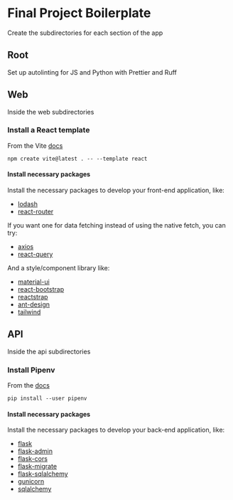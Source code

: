 # Final Project Boilerplate

Create the subdirectories for each section of the app

## Root

Set up autolinting for JS and Python with Prettier and Ruff

## Web

Inside the web subdirectories

### Install a React template

From the Vite [docs](https://vite.dev/guide/#scaffolding-your-first-vite-project)

```shell
npm create vite@latest . -- --template react
```

#### Install necessary packages

Install the necessary packages to develop your front-end application, like:

- [lodash](https://github.com/lodash/lodash?tab=readme-ov-file#installation)
- [react-router](https://reactrouter.com/start/library/installation)

If you want one for data fetching instead of using the native fetch, you can try:

- [axios](https://axios-http.com/docs/intro)
- [react-query](https://tanstack.com/query/latest/docs/framework/react/installation)

And a style/component library like:

- [material-ui](https://mui.com/material-ui/getting-started/installation/)
- [react-bootstrap](https://react-bootstrap.netlify.app/docs/getting-started/introduction)
- [reactstrap](https://reactstrap.github.io/?path=/docs/home-installation--page#getting-started)
- [ant-design](https://ant.design/docs/react/use-with-vite)
- [tailwind](https://tailwindcss.com/docs/installation/using-vite)

## API

Inside the api subdirectories

### Install Pipenv

From the [docs](https://pipenv.pypa.io/en/latest/installation.html#preferred-installation-of-pipenv)

```shell
pip install --user pipenv
```

#### Install necessary packages

Install the necessary packages to develop your back-end application, like:

- [flask](https://flask.palletsprojects.com/en/stable/installation/)
- [flask-admin](https://flask-admin.readthedocs.io/en/latest/introduction/#getting-started)
- [flask-cors](https://pypi.org/project/Flask-Cors/)
- [flask-migrate](https://flask-migrate.readthedocs.io/en/latest/#installation)
- [flask-sqlalchemy](https://flask-sqlalchemy.readthedocs.io/en/stable/quickstart/#installation)
- [gunicorn](https://gunicorn.org/)
- [sqlalchemy](https://docs.sqlalchemy.org/en/20/intro.html#installation)
